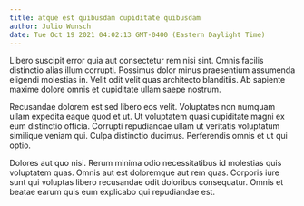 ```yaml
---
title: atque est quibusdam cupiditate quibusdam
author: Julio Wunsch
date: Tue Oct 19 2021 04:02:13 GMT-0400 (Eastern Daylight Time)
---
```

Libero suscipit error quia aut consectetur rem nisi sint. Omnis facilis distinctio alias illum corrupti. Possimus dolor minus praesentium assumenda eligendi molestias in. Velit odit velit quas architecto blanditiis. Ab sapiente maxime dolore omnis et cupiditate ullam saepe nostrum.

 Recusandae dolorem est sed libero eos velit. Voluptates non numquam ullam expedita eaque quod et ut. Ut voluptatem quasi cupiditate magni ex eum distinctio officia. Corrupti repudiandae ullam ut veritatis voluptatum similique veniam qui. Culpa distinctio ducimus. Perferendis omnis et ut qui optio.

 Dolores aut quo nisi. Rerum minima odio necessitatibus id molestias quis voluptatem quas. Omnis aut est doloremque aut rem quas. Corporis iure sunt qui voluptas libero recusandae odit doloribus consequatur. Omnis et beatae earum quis eum explicabo qui repudiandae est.